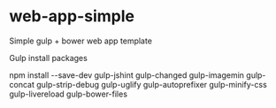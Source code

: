 web-app-simple
==============

Simple gulp + bower web app template


Gulp install packages

npm install --save-dev gulp-jshint gulp-changed gulp-imagemin gulp-concat gulp-strip-debug gulp-uglify gulp-autoprefixer gulp-minify-css gulp-livereload gulp-bower-files
